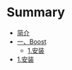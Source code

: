 # Summary

* [简介](README.md)
* [一、Boost](yi-3001-boost.md)
  * [1.安装](yi-3001-boost/1an-zhuang.md)
* [1.安装](1an-zhuang.md)

